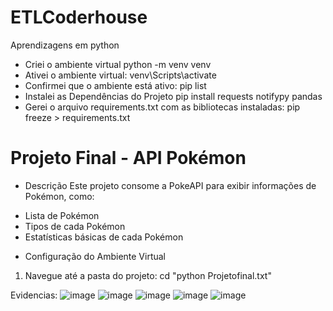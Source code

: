 # ETLCoderhouse
Aprendizagens em python
* Criei o ambiente virtual
python -m venv venv
* Ativei o ambiente virtual:
venv\Scripts\activate
* Confirmei que o ambiente está ativo:
pip list
* Instalei as Dependências do Projeto
pip install requests notifypy pandas
* Gerei o arquivo requirements.txt com as bibliotecas instaladas:
pip freeze > requirements.txt

# Projeto Final - API Pokémon

* Descrição
Este projeto consome a PokeAPI para exibir informações de Pokémon, como:
- Lista de Pokémon
- Tipos de cada Pokémon
- Estatísticas básicas de cada Pokémon

* Configuração do Ambiente Virtual
1. Navegue até a pasta do projeto:
   cd "python Projetofinal.txt"

Evidencias:
![image](https://github.com/user-attachments/assets/bc83075a-c387-42cf-8c7e-12dbec753fb3)
![image](https://github.com/user-attachments/assets/e7fef471-89d2-4ad6-925f-5364185d882b)
![image](https://github.com/user-attachments/assets/45c776f9-ea07-4346-8c6a-b54d6070b33a)
![image](https://github.com/user-attachments/assets/1cc9b0b6-7770-4233-b83e-2f725d85abc1)
![image](https://github.com/user-attachments/assets/7047b306-c352-4e92-9246-2f3f74311738)



